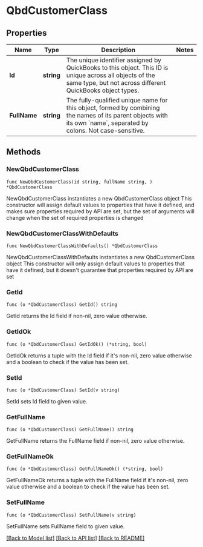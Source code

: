 # QbdCustomerClass

## Properties

Name | Type | Description | Notes
------------ | ------------- | ------------- | -------------
**Id** | **string** | The unique identifier assigned by QuickBooks to this object. This ID is unique across all objects of the same type, but not across different QuickBooks object types. | 
**FullName** | **string** | The fully-qualified unique name for this object, formed by combining the names of its parent objects with its own &#x60;name&#x60;, separated by colons. Not case-sensitive. | 

## Methods

### NewQbdCustomerClass

`func NewQbdCustomerClass(id string, fullName string, ) *QbdCustomerClass`

NewQbdCustomerClass instantiates a new QbdCustomerClass object
This constructor will assign default values to properties that have it defined,
and makes sure properties required by API are set, but the set of arguments
will change when the set of required properties is changed

### NewQbdCustomerClassWithDefaults

`func NewQbdCustomerClassWithDefaults() *QbdCustomerClass`

NewQbdCustomerClassWithDefaults instantiates a new QbdCustomerClass object
This constructor will only assign default values to properties that have it defined,
but it doesn't guarantee that properties required by API are set

### GetId

`func (o *QbdCustomerClass) GetId() string`

GetId returns the Id field if non-nil, zero value otherwise.

### GetIdOk

`func (o *QbdCustomerClass) GetIdOk() (*string, bool)`

GetIdOk returns a tuple with the Id field if it's non-nil, zero value otherwise
and a boolean to check if the value has been set.

### SetId

`func (o *QbdCustomerClass) SetId(v string)`

SetId sets Id field to given value.


### GetFullName

`func (o *QbdCustomerClass) GetFullName() string`

GetFullName returns the FullName field if non-nil, zero value otherwise.

### GetFullNameOk

`func (o *QbdCustomerClass) GetFullNameOk() (*string, bool)`

GetFullNameOk returns a tuple with the FullName field if it's non-nil, zero value otherwise
and a boolean to check if the value has been set.

### SetFullName

`func (o *QbdCustomerClass) SetFullName(v string)`

SetFullName sets FullName field to given value.



[[Back to Model list]](../README.md#documentation-for-models) [[Back to API list]](../README.md#documentation-for-api-endpoints) [[Back to README]](../README.md)


